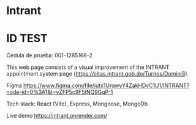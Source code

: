 # Intrant
# ID TEST
Cedula de prueba:
001-1285166-2

This web page consists of a visual improvement of the INTRANT appointment system page (https://citas.intrant.gob.do/Turnos/Domini3).

Figma
https://www.figma.com/file/iutx1UrqwyY4ZakHDvC1U1/INTRANT?node-id=0%3A1&t=vZFP5c9F5INQ9GqP-1

Tech stack:
React (Vite), Express, Mongoose, MongoDb

Live demo
https://intrant.onrender.com/
